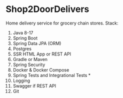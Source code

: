 # Shop2DoorDelivers
Home delivery service for grocery chain stores.
Stack:
1. Java 8-17
2. Spring Boot
3. Spring Data JPA (ORM)
4. Postgres
5. SSR HTML App or REST API
6. Gradle or Maven
7. Spring Security
8. Docker & Docker Compose
9. Spring Tests and Integrational Tests *
10. Logging
11. Swagger if REST API
12. Git

